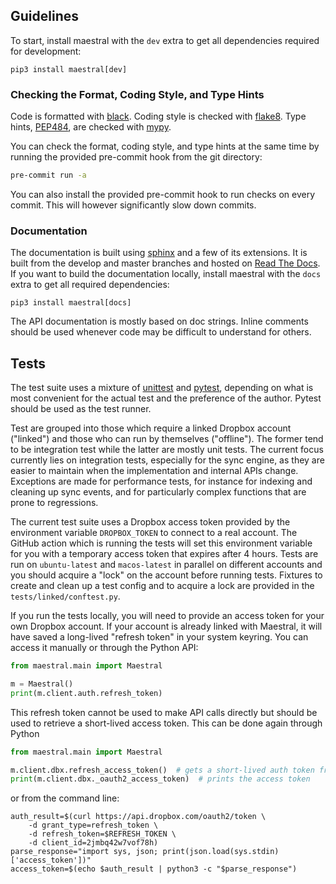 
## Guidelines

To start, install maestral with the `dev` extra to get all dependencies required for
development:

```
pip3 install maestral[dev]
```

### Checking the Format, Coding Style, and Type Hints

Code is formatted with [black](https://github.com/psf/black).
Coding style is checked with [flake8](http://flake8.pycqa.org).
Type hints, [PEP484](https://www.python.org/dev/peps/pep-0484/), are checked with
[mypy](http://mypy-lang.org/).

You can check the format, coding style, and type hints at the same time by running the
provided pre-commit hook from the git directory:

```bash
pre-commit run -a
```

You can also install the provided pre-commit hook to run checks on every commit. This
will however significantly slow down commits.

### Documentation

The documentation is built using [sphinx](https://www.sphinx-doc.org/en/master/) and a
few of its extensions. It is built from the develop and master branches and hosted on
[Read The Docs](https://maestral.readthedocs.io/en/latest/). If you want to build the 
documentation locally, install maestral with the `docs` extra to get all required
dependencies:

```
pip3 install maestral[docs]
```

The API documentation is mostly based on doc strings. Inline comments should be used 
whenever code may be difficult to understand for others.

## Tests

The test suite uses a mixture of [unittest](https://docs.python.org/3.8/library/unittest.html)
and [pytest](https://pytest-cov.readthedocs.io/en/latest/), depending on what is most
convenient for the actual test and the preference of the author. Pytest should be used
as the test runner.

Test are grouped into those which require a linked Dropbox account ("linked") and those
who can run by themselves ("offline"). The former tend to be integration test while the
latter are mostly unit tests. The current focus currently lies on integration tests,
especially for the sync engine, as they are easier to maintain when the implementation
and internal APIs change. Exceptions are made for performance tests, for instance for
indexing and cleaning up sync events, and for particularly complex functions that are
prone to regressions.

The current test suite uses a Dropbox access token provided by the environment variable
`DROPBOX_TOKEN` to connect to a real account. The GitHub action which is running the
tests will set this environment variable for you with a temporary access token that
expires after 4 hours. Tests are run on `ubuntu-latest` and `macos-latest` in parallel
on different accounts and you should acquire a "lock" on the account before running
tests. Fixtures to create and clean up a test config and to acquire a lock are provided
in the `tests/linked/conftest.py`.

If you run the tests locally, you will need to provide an access token for your own
Dropbox account. If your account is already linked with Maestral, it will have saved a
long-lived "refresh token" in your system keyring. You can access it manually or through
the Python API:

```Python
from maestral.main import Maestral

m = Maestral()
print(m.client.auth.refresh_token)
```

This refresh token cannot be used to make API calls directly but should be used to
retrieve a short-lived access token. This can be done again through Python

```Python
from maestral.main import Maestral

m.client.dbx.refresh_access_token()  # gets a short-lived auth token from server
print(m.client.dbx._oauth2_access_token)  # prints the access token
```

or from the command line:

```shell
auth_result=$(curl https://api.dropbox.com/oauth2/token \
    -d grant_type=refresh_token \
    -d refresh_token=$REFRESH_TOKEN \
    -d client_id=2jmbq42w7vof78h)
parse_response="import sys, json; print(json.load(sys.stdin)['access_token'])"
access_token=$(echo $auth_result | python3 -c "$parse_response")
```

